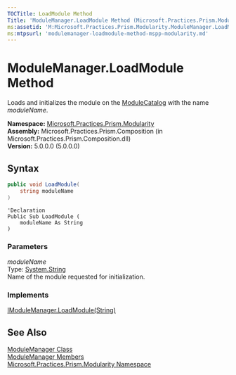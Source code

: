 ```yaml
---
TOCTitle: LoadModule Method
Title: 'ModuleManager.LoadModule Method (Microsoft.Practices.Prism.Modularity)'
ms:assetid: 'M:Microsoft.Practices.Prism.Modularity.ModuleManager.LoadModule(System.String)'
ms:mtpsurl: 'modulemanager-loadmodule-method-mspp-modularity.md'
---
```


# ModuleManager.LoadModule Method

Loads and initializes the module on the [ModuleCatalog](/patterns-practices/reference/modulemanager-modulecatalog-property-mspp-modularity) with the name *moduleName*.

**Namespace:** [Microsoft.Practices.Prism.Modularity](/patterns-practices/reference/mspp-modularity-namespace)  
**Assembly:** Microsoft.Practices.Prism.Composition (in Microsoft.Practices.Prism.Composition.dll)  
**Version:** 5.0.0.0 (5.0.0.0)

## Syntax

```C#
public void LoadModule(
	string moduleName
)
```

```VB
'Declaration
Public Sub LoadModule ( 
	moduleName As String
)
```

### Parameters

*moduleName*  
Type: [System.String](http://msdn.microsoft.com/en-us/library/s1wwdcbf)  
Name of the module requested for initialization.

### Implements

[IModuleManager.LoadModule(String)](/patterns-practices/reference/imodulemanager-loadmodule-method-mspp-modularity)

## See Also

[ModuleManager Class](/patterns-practices/reference/modulemanager-class-mspp-modularity)  
[ModuleManager Members](/patterns-practices/reference/modulemanager-members-mspp-modularity)  
[Microsoft.Practices.Prism.Modularity Namespace](/patterns-practices/reference/mspp-modularity-namespace)  